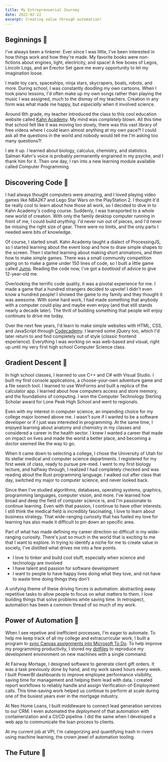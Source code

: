 ```yaml
---
title: My Entreprenuerial Journey
date: 2022-02-22
excerpt: Creating value through automation!
---
```


## Beginnings 🐣

I've always been a tinkerer. Ever since I was little, I've been interested in how things work and how they're made. 
My favorite books were non-fictions about engines, light, electricity, and space!
A few boxes of Legos, Lincoln Logs, and an Erector Set gave me every opportunity to let my imagination loose.

I made toy cars, spaceships, ninja stars, skycrapers, boats, robots, and more. 
During school, I was constantly doodling my own cartoons. 
When I took piano lessons, I'd often make up my own songs rather than playing the music I was assigned, much to the dismay of my teachers.
Creation in any form was what made me happy, but *especially* when it involved science.

Around 6th grade, my teacher introduced the class to this cool education website called [Kahn Academy](https://www.khanacademy.org/).
My mind was *completely* blown. All this time that school felt like it was moving too slowly, 
there was this vast library of free videos where I could learn almost anything at my own pace?!
I could ask all the questions in the world and nobody would tell me I'm asking too many questions?!

I ate it up. I learned about biology, calculus, chemistry, and statistics.
Salman Kahn's voice is probably permanently engrained in my psyche, and I thank him for it.
Then one day, I ran into a new learning module available called Computer Programming.

## Discovering Code 👾

I had always thought computers were amazing, and I loved playing video games like NBA2K7 and Lego Star Wars on the PlayStation 2. 
I thought it'd be really cool to learn about how those all work, so I decided to dive in to Kahn Academy's coding course.
Suddenly, I was transported to a whole new world of creation. 
With only the family desktop computer running in front of me, I could build *anything*. 
I'd never run out of pieces, and I'd never be missing the right size of gear.
There were no limits, and the only parts I needed were bits of knowledge.

Of course, I started small. Kahn Academy taught a dialect of ProcessingJS, so I started learning about the event loop and how to draw simple shapes to the screen.
Then I started learning about making short animations, and then how to make simple games.
There was a small community competition going on to make a game under 150 lines of code, so I built a little game called [Jump](https://www.khanacademy.org/computer-programming/jump/2179273176). 
Reading the code now, I've got a *boatload* of advice to give 12-year-old me. 

Overlooking the terrific code quality, it was a pivotal experience for me.
I made a game that a hundred strangers decided to upvote! I didn't even know a hundred people! I showed the game to my family and they thought it was awesome.
With some hard work, I had made something that anybody with a computer could play and maybe even enjoy (and that still stands nearly a decade later). 
The thrill of building something that people will enjoy continues to drive me today.

Over the next few years, I'd learn to make simple websites with HTML, CSS, and JavaScript through [Codecademy](https://www.codecademy.com/). 
I learned some jQuery too, which I'd later return to and find completely out of style (*classic* frontend experience).
Everything I was working on was web-based and visual, right up until my very first high school Computer Science class. 

## Gradient Descent 🎯

In high school classes, I learned to use C++ and C# with Visual Studio. I built my first console applications, a choose-your-own adventure game and a file search tool. 
I learned to use WinForms and built a replica of the calculator app. I learned about how computers access and store memory, and the foundations of computing.
I won the Computer Technology Sterling Scholar award for Lone Peak High School and went to regionals.

Even with my interest in computer science, an impending choice for my college major loomed above me. 
I wasn't sure if I wanted to be a software developer or if I just was interested in programming.
At the same time, I enjoyed learning about anatomy and chemistry in my classes and considered a career in the health sector. 
I knew I wanted a career that made on impact on lives and made the world a better place, and becoming a doctor seemed like the way to go.

When it came down to selecting a college, I chose the University of Utah for its stellar medical and computer science departments.
I registered for my first week of class, ready to pursue pre-med. 
I went to my first biology lecture, and halfway through, I realized I had completely checked and was reading about the Rust programming language.
I walked out after class that day, switched my major to computer science, and never looked back.

Since then I've studied algorithms, databases, operating systems, graphics, programming languages, computer vision, and more. 
I've learned how broad and deep the field of computer science is, and I'm passionate to continue learning.
Even with that passion, I continue to have other interests. 
I still think the medical field is incredibly fascinating, I love to learn about business strategy.
That wide-ranging curiosity that has fueled my love for learning has also made it difficult to pin down an specific area.

Part of what has made defining my career direction so difficult is my wide-ranging curiosity. 
There's just so much in the world that is exciting to me that I want to explore.
In trying to identify a niche for me to create value in society, I've distilled what drives me into a few points.

- I love to tinker and build cool stuff, especially when science and technology are involved
- I have talent and passion for software development
- I want to people to have happy lives doing what they love, and not have to waste time doing things they don't

A unifying theme of these driving forces is automation: abstracting away repetitive tasks to allow people to focus on what matters to them.
I love building things that solve problems while saving time.
In retrospect, automation has been a common thread of so much of my work.

## Power of Automation 🤖

When I see repetive and inefficient processes, I'm eager to automate. 
To help me keep track of all my college and extracurricular work, I built a program to [sync Canvas assignments into Microsoft To Do](https://github.com/candrewlee14/canvas-todo-linker). 
To help improve my programming productivity, I stored my [dotfiles](https://github.com/candrewlee14/dotfiles) 
to reproduce my development environment on new machines with a single command. 

At Fairway Mortage, I designed software to generate client gift orders. It was a task previously done by hand, and my work saved hours every week.
I built PowerBI dashboards to improve employee performance visibility, saving time for management and helping them lead with data.
I created report workflows to reliably handle and assign Verification-of-Employment calls. 
This time-saving work helped us continue to perform at scale during one of the busiest years ever in the mortgage industry.

At Neo Home Loans, I built middleware to connect lead generation services to our CRM. 
I even automated the *deployment* of that automation with containerization and a CI/CD pipeline.
I did the same when I developed a web app to communicate the loan process to clients.

At my current job at VPI, I'm categorizing and quantifying trash in rivers using machine learning, the crown jewel of automation tooling.

## The Future 🚀


